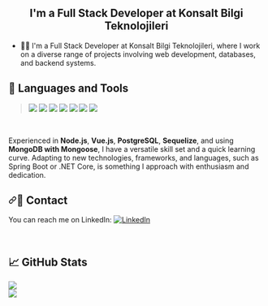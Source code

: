 <h2 align="center">
I'm a Full Stack Developer at Konsalt Bilgi Teknolojileri
</h2>

- 👨‍💻 I'm a Full Stack Developer at Konsalt Bilgi Teknolojileri, where I work on a diverse range of projects involving web development, databases, and backend systems.


## 💼 Languages and Tools
<blockquote>
<img src="https://img.shields.io/badge/Node.js-339933?style=for-the-badge&logo=node.js&logoColor=white">
<img src="https://img.shields.io/badge/Vue.js-4FC08D?style=for-the-badge&logo=vue.js&logoColor=white">
<img src="https://img.shields.io/badge/Express.js-000000?style=for-the-badge&logo=express&logoColor=white">
<img src="https://img.shields.io/badge/PostgreSQL-336791?style=for-the-badge&logo=postgresql&logoColor=white">
<img src="https://img.shields.io/badge/Sequelize-52B0E7?style=for-the-badge&logo=sequelize&logoColor=white">
<img src="https://img.shields.io/badge/MongoDB-47A248?style=for-the-badge&logo=mongodb&logoColor=white">
<img src="https://img.shields.io/badge/Mongoose-880000?style=for-the-badge&logo=mongoose&logoColor=white">
</blockquote>


<br>

<p>
Experienced in <strong>Node.js</strong>, <strong>Vue.js</strong>, <strong>PostgreSQL</strong>, <strong>Sequelize</strong>, and using <strong>MongoDB with Mongoose</strong>, I have a versatile skill set and a quick learning curve. Adapting to new technologies, frameworks, and languages, such as Spring Boot or .NET Core, is something I approach with enthusiasm and dedication.

</p>




<h2 dir="auto"><a id="user-content-email-contact" class="anchor" aria-hidden="true" href="#email-contact"><svg class="octicon octicon-link" viewBox="0 0 16 16" version="1.1" width="16" height="16" aria-hidden="true"><path fill-rule="evenodd" d="M7.775 3.275a.75.75 0 001.06 1.06l1.25-1.25a2 2 0 112.83 2.83l-2.5 2.5a2 2 0 01-2.83 0 .75.75 0 00-1.06 1.06 3.5 3.5 0 004.95 0l2.5-2.5a3.5 3.5 0 00-4.95-4.95l-1.25 1.25zm-4.69 9.64a2 2 0 010-2.83l2.5-2.5a2 2 0 012.83 0 .75.75 0 001.06-1.06 3.5 3.5 0 00-4.95 0l-2.5 2.5a3.5 3.5 0 004.95 4.95l1.25-1.25a.75.75 0 00-1.06-1.06l-1.25 1.25a2 2 0 01-2.83 0z"></path></svg></a><g-emoji class="g-emoji" alias="email" fallback-src="https://github.githubassets.com/images/icons/emoji/unicode/1f4e7.png">📧</g-emoji> Contact</h2> 

You can reach me on LinkedIn: [![LinkedIn](https://img.shields.io/badge/LinkedIn-0077B5?style=for-the-badge&logo=linkedin&logoColor=white)](https://www.linkedin.com/in/koc-serkan/)

<br>

## 📈 GitHub Stats 

<img src="https://github-profile-trophy.vercel.app/?username=serkannkoc&amp;theme=onedark"> 
<br>
<img src="https://github-readme-stats.vercel.app/api/top-langs/?username=serkannkoc&amp;layout=compact&amp;theme=dark">
